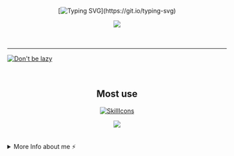 <div align="center">

[![Typing SVG](https://readme-typing-svg.demolab.com?font=Nunito&weight=800&size=28&duration=3000&pause=1000&color=F791BF&center=true&width=460&lines=Hi!;Welcome+to+Cloudwhile+Profile!;Happy+Comes+From+Interests!)](https://git.io/typing-svg)



![](https://github-readme-stats.vercel.app/api?username=cloudwhile&theme=dracula)



<!--[![Top Langs](https://github-readme-stats.vercel.app/api/top-langs/?username=cloudwhile&layout=compact)](#)-->
</div>
<br/><hr/>
  
[![Don't be lazy](https://github-readme-activity-graph.vercel.app/graph?username=cloudwhile&theme=rogue&hide_border=true&custom_title=Working%20Times)](https://github.com/cloudwhile)

<!--[![Star History Chart](https://api.star-history.com/svg?repos=cloudwhile/tpcl&type=Timeline)](https://github.com/cloudwhile/tpcl)-->
<br/>
<div align="center">

## Most use
[![SkillIcons](https://skillicons.dev/icons?i=c,cpp,py,php,html,js,css,tailwind,vue,ts)](https://skillicons.dev) 

![](https://github-readme-stats.vercel.app/api/top-langs?username=cloudwhile&layout=compact&langs_count=8&theme=dracula)
</div>
<br/>
<details>
  <summary>More Info about me ⚡</summary>
  <br/>

<!--START_SECTION:waka-->
![Lines of code](https://img.shields.io/badge/From%20Hello%20World%20I%27ve%20Written-41.8%20thousand%20lines%20of%20code-blue)

**I'm a Night 🦉** 

```text
🌞 Morning                23 commits          ██░░░░░░░░░░░░░░░░░░░░░░░   08.98 % 
🌆 Daytime                62 commits          ██████░░░░░░░░░░░░░░░░░░░   24.22 % 
🌃 Evening                170 commits         █████████████████░░░░░░░░   66.41 % 
🌙 Night                  1 commits           ░░░░░░░░░░░░░░░░░░░░░░░░░   00.39 % 
```
📅 **I'm Most Productive on Friday** 

```text
Monday                   15 commits          █░░░░░░░░░░░░░░░░░░░░░░░░   05.86 % 
Tuesday                  22 commits          ██░░░░░░░░░░░░░░░░░░░░░░░   08.59 % 
Wednesday                49 commits          █████░░░░░░░░░░░░░░░░░░░░   19.14 % 
Thursday                 25 commits          ██░░░░░░░░░░░░░░░░░░░░░░░   09.77 % 
Friday                   70 commits          ███████░░░░░░░░░░░░░░░░░░   27.34 % 
Saturday                 57 commits          ██████░░░░░░░░░░░░░░░░░░░   22.27 % 
Sunday                   18 commits          ██░░░░░░░░░░░░░░░░░░░░░░░   07.03 % 
```


📊 **This Week I Spent My Time On** 

```text
🕑︎ Time Zone: Asia/Shanghai

💬 Programming Languages: 
Python                   1 hr 59 mins        ███████░░░░░░░░░░░░░░░░░░   28.13 % 
TypeScript               1 hr 17 mins        █████░░░░░░░░░░░░░░░░░░░░   18.32 % 
Docker                   54 mins             ███░░░░░░░░░░░░░░░░░░░░░░   12.78 % 
Java                     46 mins             ███░░░░░░░░░░░░░░░░░░░░░░   11.05 % 
JSON                     41 mins             ██░░░░░░░░░░░░░░░░░░░░░░░   09.85 % 

🔥 Editors: 
VS Code                  4 hrs 27 mins       ████████████████░░░░░░░░░   63.06 % 
PyCharm                  2 hrs 36 mins       █████████░░░░░░░░░░░░░░░░   36.94 % 
```

**I Mostly Code in C++** 

```text
C++                      3 repos             ████████░░░░░░░░░░░░░░░░░   33.33 % 
Python                   2 repos             ██████░░░░░░░░░░░░░░░░░░░   22.22 % 
Java                     1 repo              ███░░░░░░░░░░░░░░░░░░░░░░   11.11 % 
TypeScript               1 repo              ███░░░░░░░░░░░░░░░░░░░░░░   11.11 % 
Vue                      1 repo              ███░░░░░░░░░░░░░░░░░░░░░░   11.11 % 
```



**Timeline**

![Lines of Code chart](https://raw.githubusercontent.com/Cloudwhile/Cloudwhile/main/assets/bar_graph.png)


<!--END_SECTION:waka-->
</details>
